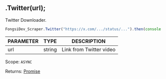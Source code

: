 ## .Twitter(url);

Twitter Downloader.

```js
FongsiDev_Scraper.Twitter("https://x.com/.../status/...").then(console.log);
```

| PARAMETER | TYPE   | DESCRIPTION             |
| --------- | ------ | ----------------------- |
| url       | string | Link from Twitter video |

Scope: `ASYNC`

Returns: <a href="https://developer.mozilla.org/en-US/docs/Web/JavaScript/Reference/Global_Objects/Promise">Promise</a><Object>
